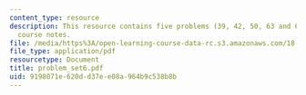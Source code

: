 ```yaml
---
content_type: resource
description: This resource contains five problems (39, 42, 50, 63 and 65) from the
  course notes.
file: /media/https%3A/open-learning-course-data-rc.s3.amazonaws.com/18-155-differential-analysis-fall-2004/9198071e620dd37ee08a964b9c538b8b_problem_set6.pdf
file_type: application/pdf
resourcetype: Document
title: problem_set6.pdf
uid: 9198071e-620d-d37e-e08a-964b9c538b8b
---
```

